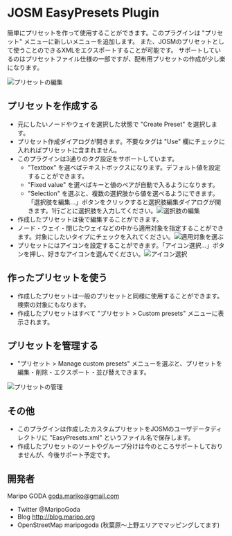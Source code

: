 # JOSM EasyPresets Plugin

簡単にプリセットを作って使用することができます。このプラグインは "プリセット" メニューに新しいメニューを追加します。
また、JOSMのプリセットとして使うことのできるXMLをエクスポートすることが可能です。
サポートしているのはプリセットファイル仕様の一部ですが、配布用プリセットの作成が少し楽になります。

![プリセットの編集](https://github.com/maripo/JOSM_easypresets/blob/master/doc/img/ja/preset_editor.png)
 

## プリセットを作成する
* 元にしたいノードやウェイを選択した状態で "Create Preset" を選択します。
* プリセット作成ダイアログが開きます。不要なタグは "Use" 欄にチェックに入れればプリセットに含まれません。
* このプラグインは3通りのタグ設定をサポートしています。
	* "Textbox" を選べばテキストボックスになります。デフォルト値を設定することができます。
	* "Fixed value" を選べばキーと値のペアが自動で入るようになります。
	* "Selection" を選ぶと、複数の選択肢から値を選べるようにできます。「選択肢を編集...」ボタンをクリックすると選択肢編集ダイアログが開きます。1行ごとに選択肢を入力してください。![選択肢の編集](https://github.com/maripo/JOSM_easypresets/blob/master/doc/img/ja/options.png)
* 作成したプリセットは後で編集することができます。
* ノード・ウェイ・閉じたウェイなどの中から適用対象を指定することができます。対象にしたいタイプにチェックを入れてください。![適用対象を選ぶ](https://github.com/maripo/JOSM_easypresets/blob/master/doc/img/ja/target_types.png)
* プリセットにはアイコンを設定することができます。「アイコン選択...」ボタンを押し、好きなアイコンを選んでください。![アイコン選択](https://github.com/maripo/JOSM_easypresets/blob/master/doc/img/ja/icon_picker.png)

## 作ったプリセットを使う
* 作成したプリセットは一般のプリセットと同様に使用することができます。検索の対象にもなります。
* 作成したプリセットはすべて "プリセット > Custom presets" メニューに表示されます。

## プリセットを管理する
* "プリセット > Manage custom presets" メニューを選ぶと、プリセットを編集・削除・エクスポート・並び替えできます。

![プリセットの管理](https://github.com/maripo/JOSM_easypresets/blob/master/doc/img/ja/manager.png) 

## その他
* このプラグインは作成したカスタムプリセットをJOSMのユーザデータディレクトリに "EasyPresets.xml" というファイル名で保存します。
* 作成したプリセットのソートやグループ分けは今のところサポートしておりませんが、今後サポート予定です。

## 開発者
Maripo GODA <goda.mariko@gmail.com>
* Twitter @MaripoGoda
* Blog http://blog.maripo.org
* OpenStreetMap maripogoda (秋葉原〜上野エリアでマッピングしてます)
